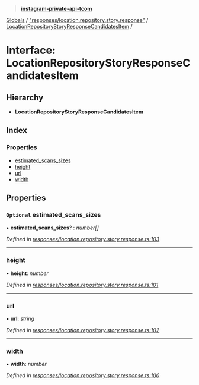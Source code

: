> **[instagram-private-api-tcom](../README.md)**

[Globals](../README.md) / ["responses/location.repository.story.response"](../modules/_responses_location_repository_story_response_.md) / [LocationRepositoryStoryResponseCandidatesItem](_responses_location_repository_story_response_.locationrepositorystoryresponsecandidatesitem.md) /

# Interface: LocationRepositoryStoryResponseCandidatesItem

## Hierarchy

* **LocationRepositoryStoryResponseCandidatesItem**

## Index

### Properties

* [estimated_scans_sizes](_responses_location_repository_story_response_.locationrepositorystoryresponsecandidatesitem.md#optional-estimated_scans_sizes)
* [height](_responses_location_repository_story_response_.locationrepositorystoryresponsecandidatesitem.md#height)
* [url](_responses_location_repository_story_response_.locationrepositorystoryresponsecandidatesitem.md#url)
* [width](_responses_location_repository_story_response_.locationrepositorystoryresponsecandidatesitem.md#width)

## Properties

### `Optional` estimated_scans_sizes

• **estimated_scans_sizes**? : *number[]*

*Defined in [responses/location.repository.story.response.ts:103](https://github.com/cuonglnhust/instagram-private-api-tcom/blob/3e16058/src/responses/location.repository.story.response.ts#L103)*

___

###  height

• **height**: *number*

*Defined in [responses/location.repository.story.response.ts:101](https://github.com/cuonglnhust/instagram-private-api-tcom/blob/3e16058/src/responses/location.repository.story.response.ts#L101)*

___

###  url

• **url**: *string*

*Defined in [responses/location.repository.story.response.ts:102](https://github.com/cuonglnhust/instagram-private-api-tcom/blob/3e16058/src/responses/location.repository.story.response.ts#L102)*

___

###  width

• **width**: *number*

*Defined in [responses/location.repository.story.response.ts:100](https://github.com/cuonglnhust/instagram-private-api-tcom/blob/3e16058/src/responses/location.repository.story.response.ts#L100)*